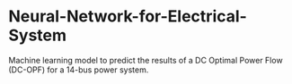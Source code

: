 # Neural-Network-for-Electrical-System
Machine learning model to predict the results of a DC Optimal Power Flow (DC-OPF) for a 14-bus power system. 
